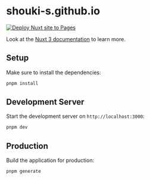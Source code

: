 # shouki-s.github.io

[![Deploy Nuxt site to Pages](https://github.com/shouki-s/shouki-s.github.io/actions/workflows/github-pages.yml/badge.svg)](https://github.com/shouki-s/shouki-s.github.io/actions/workflows/github-pages.yml)

Look at the [Nuxt 3 documentation](https://nuxt.com/docs/getting-started/introduction) to learn more.

## Setup

Make sure to install the dependencies:

```bash
pnpm install
```

## Development Server

Start the development server on `http://localhost:3000`:

```bash
pnpm dev
```

## Production

Build the application for production:

```bash
pnpm generate
```
